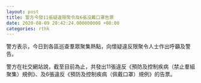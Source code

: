 ```yaml
---
layout: post
title: 警方今發11張疑違限聚令及6張沒戴口罩告票
date: 2020-08-09 20:42:24.000000000 +08:00
categories: rthk
---
```


警方表示，今日到各區巡查羣眾聚集熱點，向懷疑違反限聚令人士作出呼籲及警告。

警方在社交網站說，截至目前為止，共發出11張違反《預防及控制疾病（禁止羣組聚集）規例》、及6張違反《預防及控制疾病（佩戴口罩）規例》的告票。
